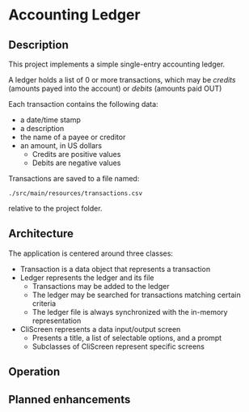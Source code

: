 # Accounting Ledger

## Description

This project implements a simple single-entry accounting ledger.

A ledger holds a list of 0 or more transactions, which may be *credits* (amounts payed into the account) or *debits* (amounts paid OUT)

Each transaction contains the following data:

- a date/time stamp
- a description
- the name of a payee or creditor
- an amount, in US dollars
  - Credits are positive values
  - Debits are negative values

Transactions are saved to a file named:

    ./src/main/resources/transactions.csv

relative to the project folder.

## Architecture

The application is centered around three classes:

- Transaction is a data object that represents a transaction
- Ledger represents the ledger and its file
  - Transactions may be added to the ledger
  - The ledger may be searched for transactions matching certain criteria
  - The ledger file is always synchronized with the in-memory representation
- CliScreen represents a data input/output screen
  - Presents a title, a list of selectable options, and a prompt
  - Subclasses of CliScreen represent specific screens


## Operation


## Planned enhancements
